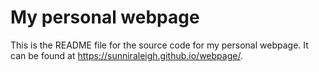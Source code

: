 # My personal webpage

This is the README file for the source code for my personal webpage. It can be found at <https://sunniraleigh.github.io/webpage/>.  

